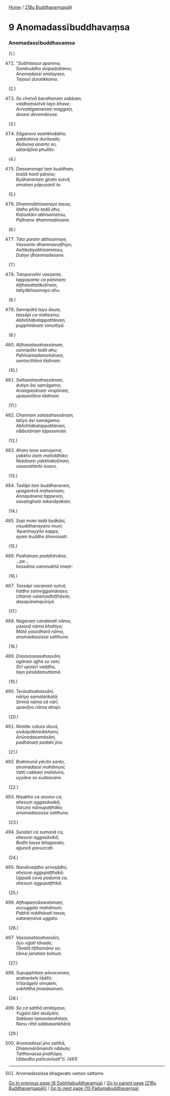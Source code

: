 
[Home](/) / [21Bu Buddhavaṃsapāḷi](../21Bu.md)

# 9 Anomadassībuddhavaṃsa

### Anomadassībuddhavaṃsa

(1.)

472. _“Sobhitassa aparena,_  
_Sambuddho dvipaduttamo;_  
_Anomadassī amitayaso,_  
_Tejassī duratikkamo._  


(2.)

473. _So chetvā bandhanaṃ sabbaṃ,_  
_viddhaṃsetvā tayo bhave;_  
_Anivattigamanaṃ maggaṃ,_  
_desesi devamānuse._  


(3.)

474. _Sāgarova asaṅkhobbho,_  
_pabbatova durāsado;_  
_Ākāsova ananto so,_  
_sālarājāva phullito._  


(4.)

475. _Dassanenapi taṃ buddhaṃ,_  
_tositā honti pāṇino;_  
_Byāharantaṃ giraṃ sutvā,_  
_amataṃ pāpuṇanti te._  


(5.)

476. _Dhammābhisamayo tassa,_  
_Iddho phīto tadā ahu;_  
_Koṭisatāni abhisamiṃsu,_  
_Paṭhame dhammadesane._  


(6.)

477. _Tato paraṃ abhisamaye,_  
_Vassante dhammavuṭṭhiyo;_  
_Asītikoṭiyobhisamiṃsu,_  
_Dutiye dhammadesane._  


(7.)

478. _Tatoparañhi vassante,_  
_tappayante ca pāṇinaṃ;_  
_Aṭṭhasattatikoṭīnaṃ,_  
_tatiyābhisamayo ahu._  


(8.)

479. _Sannipātā tayo āsuṃ,_  
_tassāpi ca mahesino;_  
_Abhiññābalappattānaṃ,_  
_pupphitānaṃ vimuttiyā._  


(9.)

480. _Aṭṭhasatasahassānaṃ,_  
_sannipāto tadā ahu;_  
_Pahīnamadamohānaṃ,_  
_santacittāna tādinaṃ._  


(10.)

481. _Sattasatasahassānaṃ,_  
_dutiyo āsi samāgamo;_  
_Anaṅgaṇānaṃ virajānaṃ,_  
_upasantāna tādinaṃ._  


(11.)

482. _Channaṃ satasahassānaṃ,_  
_tatiyo āsi samāgamo;_  
_Abhiññābalappattānaṃ,_  
_nibbutānaṃ tapassinaṃ._  


(12.)

483. _Ahaṃ tena samayena,_  
_yakkho āsiṃ mahiddhiko;_  
_Nekānaṃ yakkhakoṭīnaṃ,_  
_vasavattimhi issaro._  


(13.)

484. _Tadāpi taṃ buddhavaraṃ,_  
_upagantvā mahesinaṃ;_  
_Annapānena tappesiṃ,_  
_sasaṃghaṃ lokanāyakaṃ._  


(14.)

485. _Sopi maṃ tadā byākāsi,_  
_visuddhanayano muni;_  
_‘Aparimeyyito kappe,_  
_ayaṃ buddho bhavissati._  


(15.)

486. _Padhānaṃ padahitvāna,_  
_…pe…_  
_hessāma sammukhā imaṃ’._  


(16.)

487. _Tassāpi vacanaṃ sutvā,_  
_haṭṭho saṃviggamānaso;_  
_Uttariṃ vatamadhiṭṭhāsiṃ,_  
_dasapāramipūriyā._  


(17.)

488. _Nagaraṃ candavatī nāma,_  
_yasavā nāma khattiyo;_  
_Mātā yasodharā nāma,_  
_anomadassissa satthuno._  


(18.)

489. _Dasavassasahassāni,_  
_agāraṃ ajjha so vasi;_  
_Sirī upasirī vaḍḍho,_  
_tayo pāsādamuttamā._  


(19.)

490. _Tevīsatisahassāni,_  
_nāriyo samalaṅkatā;_  
_Sirimā nāma sā nārī,_  
_upavāṇo nāma atrajo._  


(20.)

491. _Nimitte caturo disvā,_  
_sivikāyābhinikkhami;_  
_Anūnadasamāsāni,_  
_padhānaṃ padahī jino._  


(21.)

492. _Brahmunā yācito santo,_  
_anomadassī mahāmuni;_  
_Vatti cakkaṃ mahāvīro,_  
_uyyāne so sudassane._  


(22.)

493. _Nisabho ca anomo ca,_  
_ahesuṃ aggasāvakā;_  
_Varuṇo nāmupaṭṭhāko,_  
_anomadassissa satthuno._  


(23.)

494. _Sundarī ca sumanā ca,_  
_ahesuṃ aggasāvikā;_  
_Bodhi tassa bhagavato,_  
_ajjunoti pavuccati._  


(24.)

495. _Nandivaḍḍho sirivaḍḍho,_  
_ahesuṃ aggupaṭṭhakā;_  
_Uppalā ceva padumā ca,_  
_ahesuṃ aggupaṭṭhikā._  


(25.)

496. _Aṭṭhapaṇṇāsaratanaṃ,_  
_accuggato mahāmuni;_  
_Pabhā niddhāvatī tassa,_  
_sataraṃsīva uggato._  


(26.)

497. _Vassasatasahassāni,_  
_āyu vijjati tāvade;_  
_Tāvatā tiṭṭhamāno so,_  
_tāresi janataṃ bahuṃ._  


(27.)

498. _Supupphitaṃ pāvacanaṃ,_  
_arahantehi tādihi;_  
_Vītarāgehi vimalehi,_  
_sobhittha jinasāsanaṃ._  


(28.)

499. _So ca satthā amitayaso,_  
_Yugāni tāni atuliyāni;_  
_Sabbaṃ tamantarahitaṃ,_  
_Nanu rittā sabbasaṅkhārā._  


(29.)

500. _Anomadassī jino satthā,_  
_Dhammārāmamhi nibbuto;_  
_Tatthevassa jinathūpo,_  
_Ubbedho pañcavīsatī”ti. (491)_  


---

501. Anomadassissa bhagavato vaṃso sattamo.



[Go to previous page (8 Sobhitabuddhavaṃsa)](8.md) / [Go to parent page (21Bu Buddhavaṃsapāḷi)](0.md) / [Go to next page (10 Padumabuddhavaṃsa)](10.md)


